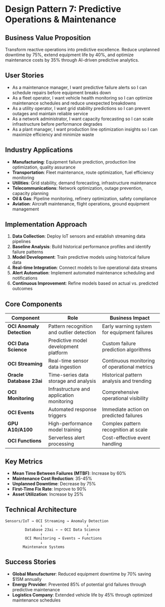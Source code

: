 # Design Pattern 7: Predictive Operations & Maintenance

## Business Value Proposition
Transform reactive operations into predictive excellence. Reduce unplanned downtime by 75%, extend equipment life by 40%, and optimize maintenance costs by 35% through AI-driven predictive analytics.

## User Stories
- As a maintenance manager, I want predictive failure alerts so I can schedule repairs before equipment breaks down
- As a fleet operator, I want vehicle health monitoring so I can optimize maintenance schedules and reduce unexpected breakdowns
- As a utility operator, I want grid stability predictions so I can prevent outages and maintain reliable service
- As a network administrator, I want capacity forecasting so I can scale infrastructure before performance degrades
- As a plant manager, I want production line optimization insights so I can maximize efficiency and minimize waste

## Industry Applications
- **Manufacturing**: Equipment failure prediction, production line optimization, quality assurance
- **Transportation**: Fleet maintenance, route optimization, fuel efficiency monitoring
- **Utilities**: Grid stability, demand forecasting, infrastructure maintenance
- **Telecommunications**: Network optimization, outage prevention, capacity planning
- **Oil & Gas**: Pipeline monitoring, refinery optimization, safety compliance
- **Aviation**: Aircraft maintenance, flight operations, ground equipment management

## Implementation Approach
1. **Data Collection**: Deploy IoT sensors and establish streaming data pipelines
2. **Baseline Analysis**: Build historical performance profiles and identify failure patterns
3. **Model Development**: Train predictive models using historical failure data
4. **Real-time Integration**: Connect models to live operational data streams
5. **Alert Automation**: Implement automated maintenance scheduling and notifications
6. **Continuous Improvement**: Refine models based on actual vs. predicted outcomes

## Core Components
| Component | Role | Business Impact |
|-----------|------|-----------------|
| **OCI Anomaly Detection** | Pattern recognition and outlier detection | Early warning system for equipment failures |
| **OCI Data Science** | Predictive model development platform | Custom failure prediction algorithms |
| **OCI Streaming** | Real-time sensor data ingestion | Continuous monitoring of operational metrics |
| **Oracle Database 23ai** | Time-series data storage and analysis | Historical pattern analysis and trending |
| **OCI Monitoring** | Infrastructure and application monitoring | Comprehensive operational visibility |
| **OCI Events** | Automated response triggers | Immediate action on predicted failures |
| **GPU A10/A100** | High-performance model training | Complex pattern recognition at scale |
| **OCI Functions** | Serverless alert processing | Cost-effective event handling |

## Key Metrics
- **Mean Time Between Failures (MTBF)**: Increase by 60%
- **Maintenance Cost Reduction**: 35-45%
- **Unplanned Downtime**: Decrease by 75%
- **First-Time Fix Rate**: Improve to 90%
- **Asset Utilization**: Increase by 25%

## Technical Architecture
```
Sensors/IoT → OCI Streaming → Anomaly Detection
                ↓                    ↓
         Database 23ai ← → OCI Data Science
                ↓                    ↓
         OCI Monitoring → Events → Functions
                ↓
        Maintenance Systems
```

## Success Stories
- **Global Manufacturer**: Reduced equipment downtime by 70% saving $15M annually
- **Energy Provider**: Prevented 85% of potential grid failures through predictive maintenance
- **Logistics Company**: Extended vehicle life by 45% through optimized maintenance schedules
